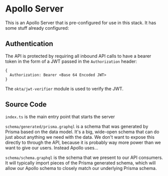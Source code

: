 # Apollo Server

This is an Apollo Server that is pre-configured for use in this stack. It has some stuff already configured:

## Authentication

The API is protected by requiring all inbound API calls to have a bearer token in the form of a JWT passed in the `Authorization` header:

  ```text
  {
    Authorization: Bearer <Base 64 Encoded JWT>
  }
  ```

  The `okta/jwt-verifier` module is used to verify the JWT.

## Source Code

`index.ts` is the main entry point that starts the server

`schema/generated/prisma.graphql` is a schema that was generated by Prisma based on the data model. It's a big, wide-open schema that can do just about anything we need with the data. We don't want to expose this directly to through the API, because it is probably way more power than we want to give our users. Instead Apollo uses...

`schema/schema.graphql` is the schema that we present to our API consumers. It will typically import pieces of the Prisma generated schema, which will allow our Apollo schema to closely match our underlying Prisma schema.


